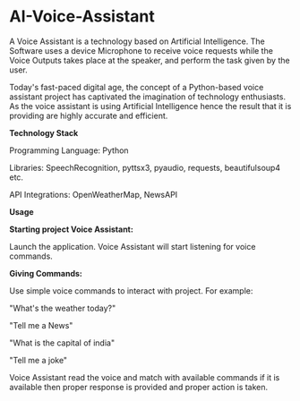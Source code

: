# AI-Voice-Assistant

A Voice Assistant is a technology based on Artificial Intelligence. 
The Software uses a device Microphone to receive voice requests 
while the Voice Outputs takes place at the speaker, and perform 
the task given by the user. 

Today's fast-paced digital age, the 
concept of a Python-based voice assistant project has captivated 
the imagination of technology enthusiasts. As the voice assistant is 
using Artificial Intelligence hence the result that it is providing are 
highly accurate and efficient.

**Technology Stack**

Programming Language: Python

Libraries: SpeechRecognition, pyttsx3, pyaudio, requests, beautifulsoup4 etc.

API Integrations: OpenWeatherMap, NewsAPI

**Usage**

**Starting project Voice Assistant:**

Launch the application. Voice Assistant will start listening for voice commands.

**Giving Commands:**

Use simple voice commands to interact with project. For example:

"What's the weather today?"

"Tell me a News"

"What is the capital of india"

"Tell me a joke"

Voice Assistant read the voice and match with available commands if it is available then proper response is provided and proper action is taken.





